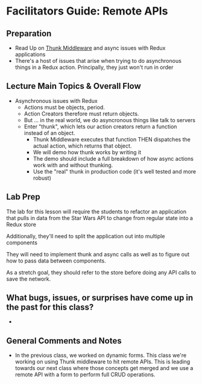 # Facilitators Guide: Remote APIs

## Preparation
* Read Up on [Thunk Middleware](https://alligator.io/redux/redux-thunk/) and async issues with Redux applications
* There's a host of issues that arise when trying to do asynchronous things in a Redux action.  Principally, they just won't run in order

## Lecture Main Topics & Overall Flow
* Asynchronous issues with Redux
  * Actions must be objects, period.
  * Action Creators therefore must return objects.
  * But ... in the real world, we do asyncronous things like talk to servers
  * Enter "thunk", which lets our action creators return a function instead of an object.
    * Thunk Middleware executes that function THEN dispatches the actual action, which returns that object.
    * We will demo how thunk works by writing it
    * The demo should include a full breakdown of how async actions work with and without thunking.
    * Use the "real" thunk in production code (it's well tested and more robust)


## Lab Prep
The lab for this lesson will require the students to refactor an application that pulls in data from the Star Wars API to change from regular state into a Redux store

Additionally, they'll need to split the application out into multiple components

They will need to implement thunk and async calls as well as to figure out how to pass data between components.

As a stretch goal, they should refer to the store before doing any API calls to save the network.

## What bugs, issues, or surprises have come up in the past for this class?
*

## General Comments and Notes
* In the previous class, we worked on dynamic forms.  This class we're working on using Thunk middleware to hit remote APIs. This is leading towards our next class where those concepts get merged and we use a remote API with a form to perform full CRUD operations.
